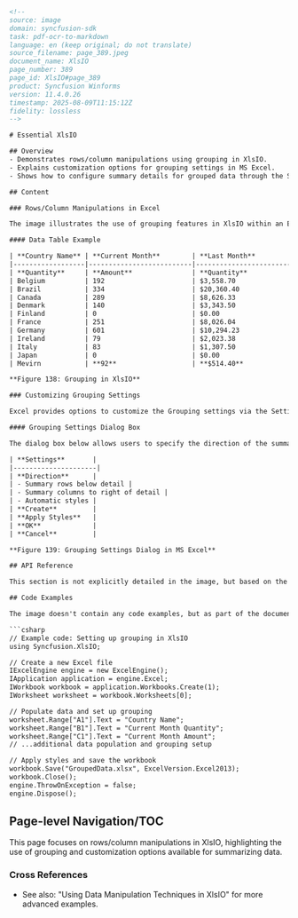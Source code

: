 ```html
<!-- 
source: image
domain: syncfusion-sdk
task: pdf-ocr-to-markdown
language: en (keep original; do not translate)
source_filename: page_389.jpeg
document_name: XlsIO
page_number: 389
page_id: XlsIO#page_389
product: Syncfusion Winforms
version: 11.4.0.26
timestamp: 2025-08-09T11:15:12Z
fidelity: lossless
-->

# Essential XlsIO

## Overview
- Demonstrates rows/column manipulations using grouping in XlsIO.
- Explains customization options for grouping settings in MS Excel.
- Shows how to configure summary details for grouped data through the Settings dialog.

## Content

### Rows/Column Manipulations in Excel

The image illustrates the use of grouping features in XlsIO within an Excel spreadsheet. The table shown compares data for different countries under two categories: "Current Month" and "Last Month." Each category has sub-columns for Quantity and Amount, and the grouped data is displayed with a summary row for France as an example.

#### Data Table Example

| **Country Name** | **Current Month**        | **Last Month**         | **Loss/Gain** |
|------------------|--------------------------|------------------------|---------------|
| **Quantity**     | **Amount**               | **Quantity**           | **Amount**    |
| Belgium          | 192                      | $3,558.70             | 158           | $4,049.50 |
| Brazil           | 334                      | $20,360.40            | 506           | $9,617.28 |
| Canada           | 289                      | $8,626.33             | 0             | $0.00     |
| Denmark          | 140                      | $3,343.50             | 0             | $0.00     |
| Finland          | 0                        | $0.00                 | 82            | $1,401.00 |
| France           | 251                      | $8,026.04             | 172           | $3,864.83 |
| Germany          | 601                      | $10,294.23            | 327           | $24,378.54 |
| Ireland          | 79                       | $2,023.38             | 216           | $17,035.79 |
| Italy            | 83                       | $1,307.50             | 34            | $663.10   |
| Japan            | 0                        | $0.00                 | 0             | $0.00     |
| Mevirn           | **92**                   | **$514.40**           | **57**        | **$539.50** |

**Figure 138: Grouping in XlsIO**

### Customizing Grouping Settings

Excel provides options to customize the Grouping settings via the Settings dialog box. Users can adjust the display of summary details rows or columns by selecting relevant options in the dialog.

#### Grouping Settings Dialog Box

The dialog box below allows users to specify the direction of the summary details:

| **Settings**       |
|---------------------|
| **Direction**      |
| - Summary rows below detail |
| - Summary columns to right of detail |
| - Automatic styles |
| **Create**         |
| **Apply Styles**   |
| **OK**             |
| **Cancel**         |

**Figure 139: Grouping Settings Dialog in MS Excel**

## API Reference

This section is not explicitly detailed in the image, but based on the context, it might include references to methods or properties related to grouping, summary settings, and styling in XlsIO.

## Code Examples

The image doesn't contain any code examples, but as part of the documentation, code snippets could demonstrate how to programmatically set up grouping and summary rows in an Excel worksheet.

```csharp
// Example code: Setting up grouping in XlsIO
using Syncfusion.XlsIO;

// Create a new Excel file
IExcelEngine engine = new ExcelEngine();
IApplication application = engine.Excel;
IWorkbook workbook = application.Workbooks.Create(1);
IWorksheet worksheet = workbook.Worksheets[0];

// Populate data and set up grouping
worksheet.Range["A1"].Text = "Country Name";
worksheet.Range["B1"].Text = "Current Month Quantity";
worksheet.Range["C1"].Text = "Current Month Amount";
// ...additional data population and grouping setup

// Apply styles and save the workbook
workbook.Save("GroupedData.xlsx", ExcelVersion.Excel2013);
workbook.Close();
engine.ThrowOnException = false;
engine.Dispose();
```

## Page-level Navigation/TOC
This page focuses on rows/column manipulations in XlsIO, highlighting the use of grouping and customization options available for summarizing data.

### Cross References
- See also: "Using Data Manipulation Techniques in XlsIO" for more advanced examples.

<!-- tags: [XlsIO, grouping, rows/column manipulations, data summaries, MS Excel] keywords: [data manipulation, summary details, grouping settings] -->
```
